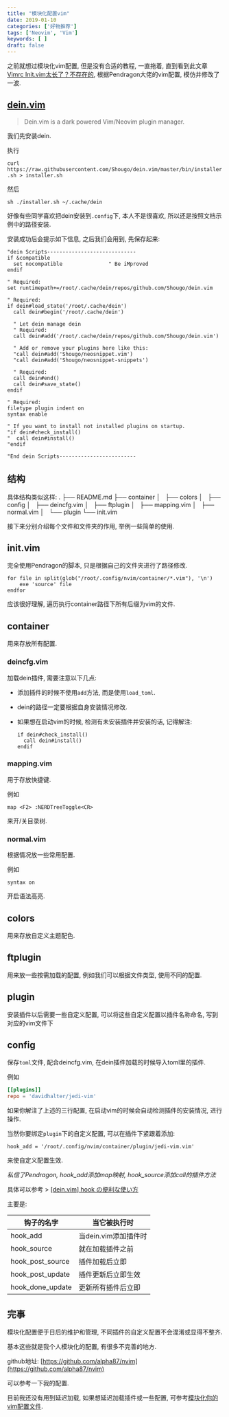```yaml
---
title: "模块化配置vim"
date: 2019-01-10
categories: ['好物推荐']
tags: ['Neovim', 'Vim']
keywords: [ ]
draft: false
---
```


之前就想过模块化vim配置, 但是没有合适的教程, 一直拖着, 直到看到此文章[Vimrc Init.vim太长了？不存在的](https://zhuanlan.zhihu.com/p/54864654), 根据Pendragon大佬的vim配置, 模仿并修改了一波.

<!--more-->

## [dein.vim](https://github.com/Shougo/dein.vim)

>Dein.vim is a dark powered Vim/Neovim plugin manager.

我们先安装dein.

执行

`curl https://raw.githubusercontent.com/Shougo/dein.vim/master/bin/installer.sh > installer.sh`

然后

`sh ./installer.sh ~/.cache/dein`

好像有些同学喜欢把dein安装到`.config`下, 本人不是很喜欢, 所以还是按照文档示例中的路径安装.

安装成功后会提示如下信息, 之后我们会用到, 先保存起来:

```vim
"dein Scripts-----------------------------
if &compatible
  set nocompatible               " Be iMproved
endif

" Required:
set runtimepath+=/root/.cache/dein/repos/github.com/Shougo/dein.vim

" Required:
if dein#load_state('/root/.cache/dein')
  call dein#begin('/root/.cache/dein')

  " Let dein manage dein
  " Required:
  call dein#add('/root/.cache/dein/repos/github.com/Shougo/dein.vim')

  " Add or remove your plugins here like this:
  "call dein#add('Shougo/neosnippet.vim')
  "call dein#add('Shougo/neosnippet-snippets')

  " Required:
  call dein#end()
  call dein#save_state()
endif

" Required:
filetype plugin indent on
syntax enable

" If you want to install not installed plugins on startup.
"if dein#check_install()
"  call dein#install()
"endif

"End dein Scripts-------------------------
```

## 结构

具体结构类似这样:
.
├── README.md
├── container
│   ├── colors
│   ├── config
│   ├── deincfg.vim
│   ├── ftplugin
│   ├── mapping.vim
│   ├── normal.vim
│   └── plugin
└── init.vim

接下来分别介绍每个文件和文件夹的作用, 举例一些简单的使用.

## init.vim

完全使用Pendragon的脚本, 只是根据自己的文件夹进行了路径修改.

```vim
for file in split(glob("/root/.config/nvim/container/*.vim"), '\n')
    exe 'source' file
endfor
```

应该很好理解, 遍历执行container路径下所有后缀为vim的文件.

## container

用来存放所有配置.

### deincfg.vim

加载dein插件, 需要注意以下几点:

- 添加插件的时候不使用`add`方法, 而是使用`load_toml`.
- dein的路径一定要根据自身安装情况修改.
- 如果想在启动vim的时候, 检测有未安装插件并安装的话, 记得解注:

    ```vim
    if dein#check_install()
      call dein#install()
    endif
    ```

### mapping.vim

用于存放快捷键.

例如

`map <F2> :NERDTreeToggle<CR>`

来开/关目录树.

### normal.vim

根据情况放一些常用配置.

例如

`syntax on`

开启语法高亮.

## colors

用来存放自定义主题配色.

## ftplugin

用来放一些按需加载的配置, 例如我们可以根据文件类型, 使用不同的配置.

## plugin

 安装插件以后需要一些自定义配置, 可以将这些自定义配置以插件名称命名, 写到对应的vim文件下
 
## config

保存`toml`文件, 配合deincfg.vim, 在dein插件加载的时候导入toml里的插件.

例如

```toml
[[plugins]]
repo = 'davidhalter/jedi-vim'
```

如果你解注了上述的三行配置, 在启动vim的时候会自动检测插件的安装情况, 进行操作.

当然你要绑定`plugin`下的自定义配置, 可以在插件下紧跟着添加:

`hook_add = '/root/.config/nvim/container/plugin/jedi-vim.vim'`

来使自定义配置生效.

*私信了Pendragon, hook_add添加map映射, hook_source添加call的插件方法*

具体可以参考 > [\[dein.vim\] hook の便利な使い方](https://qiita.com/delphinus/items/cd221a450fd23506e81a)

主要是:

|钩子的名字|当它被执行时|
|---|---|
|hook_add|当dein.vim添加插件时|
|hook_source|就在加载插件之前|
|hook_post_source|插件加载后立即|
|hook_post_update|插件更新后立即生效|
|hook_done_update|更新所有插件后立即|

 
## 完事

模块化配置便于日后的维护和管理, 不同插件的自定义配置不会混淆或显得不整齐.

基本这些就是我个人模块化的配置, 有很多不完善的地方. 

github地址: [https://github.com/alpha87/nvim](https://github.com/alpha87/nvim)

可以参考一下我的配置.

目前我还没有用到延迟加载, 如果想延迟加载插件或一些配置, 可参考[模块化你的vim配置文件](https://zhuanlan.zhihu.com/p/55455386).
 
